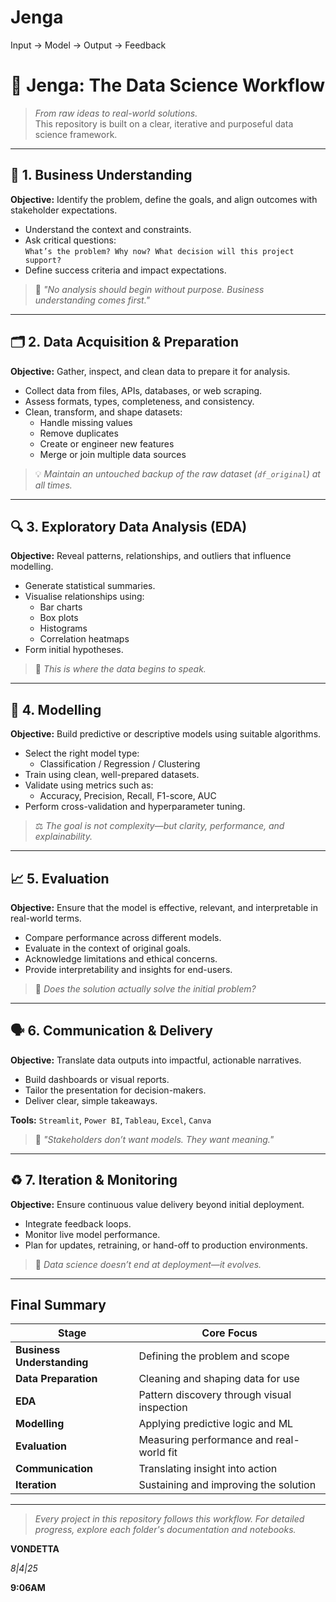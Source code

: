 # Jenga
Input → Model → Output → Feedback

# 🧱 Jenga: The Data Science Workflow

> _From raw ideas to real-world solutions._  
> This repository is built on a clear, iterative and purposeful data science framework.

---

## 🚩 1. Business Understanding

**Objective:** Identify the problem, define the goals, and align outcomes with stakeholder expectations.

- Understand the context and constraints.
- Ask critical questions:  
  `What’s the problem? Why now? What decision will this project support?`
- Define success criteria and impact expectations.

> 📎 _"No analysis should begin without purpose. Business understanding comes first."_

---

## 🗂️ 2. Data Acquisition & Preparation

**Objective:** Gather, inspect, and clean data to prepare it for analysis.

- Collect data from files, APIs, databases, or web scraping.
- Assess formats, types, completeness, and consistency.
- Clean, transform, and shape datasets:
  - Handle missing values
  - Remove duplicates
  - Create or engineer new features
  - Merge or join multiple data sources

> 💡 _Maintain an untouched backup of the raw dataset (`df_original`) at all times._

---

## 🔍 3. Exploratory Data Analysis (EDA)

**Objective:** Reveal patterns, relationships, and outliers that influence modelling.

- Generate statistical summaries.
- Visualise relationships using:
  - Bar charts
  - Box plots
  - Histograms
  - Correlation heatmaps
- Form initial hypotheses.

> 🎯 _This is where the data begins to speak._

---

## 🧠 4. Modelling

**Objective:** Build predictive or descriptive models using suitable algorithms.

- Select the right model type:
  - Classification / Regression / Clustering
- Train using clean, well-prepared datasets.
- Validate using metrics such as:
  - Accuracy, Precision, Recall, F1-score, AUC
- Perform cross-validation and hyperparameter tuning.

> ⚖️ _The goal is not complexity—but clarity, performance, and explainability._

---

## 📈 5. Evaluation

**Objective:** Ensure that the model is effective, relevant, and interpretable in real-world terms.

- Compare performance across different models.
- Evaluate in the context of original goals.
- Acknowledge limitations and ethical concerns.
- Provide interpretability and insights for end-users.

> 📎 _Does the solution actually solve the initial problem?_

---

## 🗣️ 6. Communication & Delivery

**Objective:** Translate data outputs into impactful, actionable narratives.

- Build dashboards or visual reports.
- Tailor the presentation for decision-makers.
- Deliver clear, simple takeaways.

**Tools:** `Streamlit`, `Power BI`, `Tableau`, `Excel`, `Canva`

> 💬 _"Stakeholders don’t want models. They want meaning."_  

---

## ♻️ 7. Iteration & Monitoring

**Objective:** Ensure continuous value delivery beyond initial deployment.

- Integrate feedback loops.
- Monitor live model performance.
- Plan for updates, retraining, or hand-off to production environments.

> 🔁 _Data science doesn’t end at deployment—it evolves._

---

## Final Summary

| Stage               | Core Focus                                   |
|--------------------|-----------------------------------------------|
| **Business Understanding** | Defining the problem and scope               |
| **Data Preparation**       | Cleaning and shaping data for use           |
| **EDA**                   | Pattern discovery through visual inspection |S
| **Modelling**             | Applying predictive logic and ML            |
| **Evaluation**            | Measuring performance and real-world fit    |
| **Communication**         | Translating insight into action             |
| **Iteration**             | Sustaining and improving the solution       |

---

> _Every project in this repository follows this workflow. For detailed progress, explore each folder's documentation and notebooks._


**VONDETTA**


*8|4|25*



**9:06AM**

